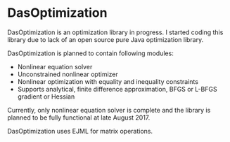 # DasOptimization

DasOptimization is an optimization library in progress. I started coding this library due to lack of an open source pure Java 
optimization library.

DasOptimization is planned to contain following modules:
- Nonlinear equation solver
- Unconstrained nonlinear optimizer
- Nonlinear optimization with equality and inequality constraints
- Supports analytical, finite difference approximation, BFGS or L-BFGS gradient or Hessian

Currently, only nonlinear equation solver is complete and the library is planned to be fully functional at late August 2017.

DasOptimization uses EJML for matrix operations.
